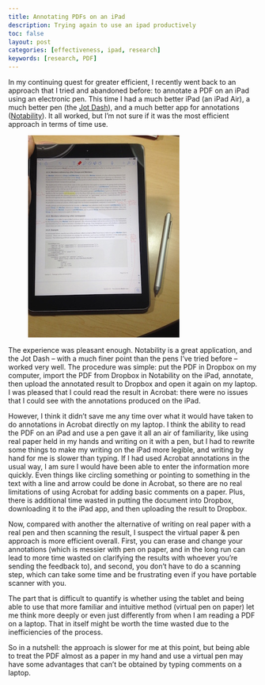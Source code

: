 ```yaml
---
title: Annotating PDFs on an iPad
description: Trying again to use an ipad productively
toc: false
layout: post
categories: [effectiveness, ipad, research]
keywords: [research, PDF]
---
```


In my continuing quest for greater efficient, I recently went back to an approach that I tried and abandoned before: to annotate a PDF on an iPad using an electronic pen. This time I had a much better iPad (an iPad Air), a much better pen (the [Jot Dash](http://www.adonit.net/jot/dash/)), and a much better app for annotations ([Notability](http://www.gingerlabs.com)). It all worked, but I’m not sure if it was the most efficient approach in terms of time use. 

<figure class="float-right width-25">
  <img src="/images/ipad-pdf-annotations.jpg"/>
</figure>

The experience was pleasant enough. Notability is a great application, and the Jot Dash – with a much finer point than the pens I’ve tried before – worked very well. The procedure was simple: put the PDF in Dropbox on my computer, import the PDF from Dropbox in Notability on the iPad, annotate, then upload the annotated result to Dropbox and open it again on my laptop. I was pleased that I could read the result in Acrobat: there were no issues that I could see with the annotations produced on the iPad.

However, I think it didn’t save me any time over what it would have taken to do annotations in Acrobat directly on my laptop.  I think the ability to read the PDF on an iPad and use a pen gave it all an air of familiarity, like using real paper held in my hands and writing on it with a pen, but I had to rewrite some things to make my writing on the iPad more legible, and writing by hand for me is slower than typing. If I had used Acrobat annotations in the usual way, I am sure I would have been able to enter the information more quickly. Even things like circling something or pointing to something in the text with a line and arrow could be done in Acrobat, so there are no real limitations of using Acrobat for adding basic comments on a paper. Plus, there is additional time wasted in putting the document into Dropbox, downloading it to the iPad app, and then uploading the result to Dropbox.

Now, compared with another the alternative of writing on real paper with a real pen and then scanning the result, I suspect the virtual paper & pen approach is more efficient overall. First, you can erase and change your annotations (which is messier with pen on paper, and in the long run can lead to more time wasted on clarifying the results with whoever you’re sending the feedback to), and second, you don’t have to do a scanning step, which can take some time and be frustrating even if you have portable scanner with you.

The part that is difficult to quantify is whether using the tablet and being able to use that more familiar and intuitive method (virtual pen on paper) let me think more deeply or even just differently from when I am reading a PDF on a laptop. That in itself might be worth the time wasted due to the inefficiencies of the process.

So in a nutshell: the approach is slower for me at this point, but being able to treat the PDF almost as a paper in my hand and use a virtual pen may have some advantages that can’t be obtained by typing comments on a laptop.
